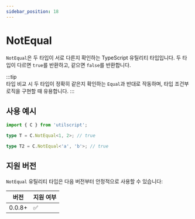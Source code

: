 ```yaml
---
sidebar_position: 18
---
```


# NotEqual

`NotEqual`은 두 타입이 서로 다른지 확인하는 TypeScript 유틸리티 타입입니다. 두 타입이 다르면 `true`를 반환하고, 같으면 `false`를 반환합니다.

:::tip  
타입 비교 시 두 타입이 정확히 같은지 확인하는 `Equal`과 반대로 작동하며, 타입 조건부 로직을 구현할 때 유용합니다.
:::

## 사용 예시

```ts
import { C } from 'utilscript';

type T = C.NotEqual<1, 2>; // true

type T2 = C.NotEqual<'a', 'b'>; // true
```

## 지원 버전

`NotEqual` 유틸리티 타입은 다음 버전부터 안정적으로 사용할 수 있습니다:

| 버전   | 지원 여부 |
| ------ | --------- |
| 0.0.8+ | ✅        |
